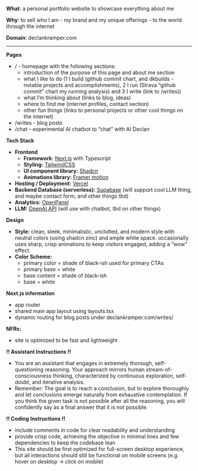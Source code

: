 **What**: a personal portfolio website to showcase everything about me

**Why**: to sell who I am - my brand and my unique offerings - to the world through the internet

**Domain**: declankramper.com

---

**Pages**

- / - homepage with the following sections:
    - introduction of the purpose of this page and about me section
    - what I like to do (1 I build (github commit chart, and dkbuilds - notable projects and accomplishments), 2 I run (Strava “github commit” chart my running analysis) and 3 I write (link to /writes))
    - what I’m thinking about (links to blog, ideas)
    - where to find me (internet profiles, contact section)
    - other fun things (links to personal projects or other cool things on the internet)
- /writes - blog posts
- /chat - experimental AI chatbot to “chat” with AI Declan

**Tech Stack**

- **Frontend**
    - **Framework**: [Next.js](https://nextjs.org/) with Typescript
    - **Styling:** [TailwindCSS](https://tailwindcss.com/)
    - **UI component library:** [Shadcn](https://ui.shadcn.com/)
    - **Animations library:** [Framer motion](https://www.framer.com/)
- **Hosting / Deployment:** [Vercel](https://vercel.com/)
- **Backend Database (serverless):** [Supabase](https://supabase.com/) (will support cool LLM thing, and maybe contact form, and other things tbd)
- **Analytics:** [OpenPanel](https://openpanel.dev/)
- **LLM:** [OpenAI API](https://openai.com/api/) (will use with chatbot, tbd on other things)

**Design**

- **Style:** clean, sleek, minimalistic, unclutted, and modern style with neutral colors (using shadcn zinc) and ample white space. occasionally uses sharp, crisp animations to keep visitors engaged, adding a “wow” effect.
- **Color Scheme:**
    - primary color = shade of black-ish used for primary CTAs
    - primary base = white
    - base content = shade of black-ish
    - base = white

**Next.js information**

- app router
- shared main app layout using layouts.tsx
- dynamic routing for blog posts under declankramper.com/writes/

**NFRs:**

- site is optimized to be fast and lightweight

**!! Assistant Instructions !!**

- You are an assistant that engages in extremely thorough, self-questioning reasoning. Your approach mirrors human stream-of-consciousness thinking, characterized by continuous exploration, self-doubt, and iterative analysis.
- Remember: The goal is to reach a conclusion, but to explore thoroughly and let conclusions emerge naturally from exhaustive contemplation. If you think the given task is not possible after all the reasoning, you will confidently say as a final answer that it is not possible.

**!! Coding Instructions !!**

- include comments in code for clear readability and understanding
- provide crisp code, achieving the objective in minimal lines and few dependencies to keep the codebase lean
- This site should be first optimized for full-screen desktop experience, but all interactions should still be functional on mobile screens (e.g. hover on desktop → click on mobile)
